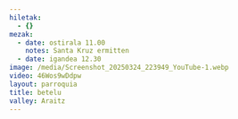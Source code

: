 ```yaml
---
hiletak:
  - {}
mezak:
  - date: ostirala 11.00
    notes: Santa Kruz ermitten
  - date: igandea 12.30
image: /media/Screenshot_20250324_223949_YouTube-1.webp
video: 46Wos9wDdpw
layout: parroquia
title: betelu
valley: Araitz
---
```

